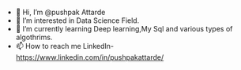 - 👋 Hi, I’m @pushpak Attarde
- 👀 I’m interested in Data Science Field.
- 🌱 I’m currently learning Deep learning,My Sql and various types of algothrims.
- 📫 How to reach me LinkedIn-https://www.linkedin.com/in/pushpakattarde/

<!---
pushpak-98/pushpak-98 is a ✨ special ✨ repository because its `README.md` (this file) appears on your GitHub profile.
You can click the Preview link to take a look at your changes.
--->
